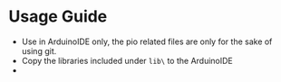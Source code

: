 # Usage Guide 

- Use in ArduinoIDE only, the pio related files are only for the sake of using git. 
- Copy the libraries included under `lib\` to the ArduinoIDE 
- 